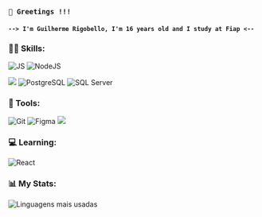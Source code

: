 
### `👋 Greetings !!!`
####  `--> I'm Guilherme Rigobello, I'm 16 years old and I study at Fiap <-- `

 ### 👨‍💻 Skills: 


![JS](https://img.shields.io/badge/JavaScript-323330?style=for-the-badge&logo=javascript&logoColor=F7DF1E&color=1f1f1f)
![NodeJS](https://img.shields.io/badge/node.js-6DA55F?style=for-the-badge&logo=node.js&logoColor=white&color=1f1f1f)




![](https://img.shields.io/badge/MongoDB-4EA94B?style=for-the-badge&logo=mongodb&logoColor=white&color=1f1f1f)
![PostgreSQL](https://img.shields.io/badge/PostgreSQL-000?style=for-the-badge&logo=postgresql&color=1f1f1f)
![SQL Server](https://img.shields.io/badge/SQL%20Server-CC2927?style=for-the-badge&logo=microsoft-sql-server&logoColor=white&color=1f1f1f)


### 🔧 Tools:


![Git](https://img.shields.io/badge/GIT-E44C30?style=for-the-badge&logo=git&logoColor=white&color=1f1f1f)
![Figma](https://img.shields.io/badge/Figma-696969?style=for-the-badge&logo=figma&logoColor=figma&color=1f1f1f)
![](https://img.shields.io/badge/Bootstrap-563D7C?style=for-the-badge&logo=bootstrap&logoColor=white&color=1f1f1f)

### 💻 Learning:
![React](https://img.shields.io/badge/React-20232A?style=for-the-badge&logo=react&logoColor=61DAFB&color=1f1f1f)

### 📊 My Stats:
![Linguagens mais usadas](https://github-readme-stats.vercel.app/api/top-langs/?username=Guilherme-Rigobello&layout=compact&theme=omni&bg_color=1f1f1f&border_color=2f2f2f)






